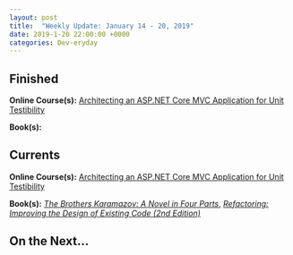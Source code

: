 ```yaml
---
layout: post
title:  "Weekly Update: January 14 - 20, 2019"
date: 2019-1-20 22:00:00 +0000
categories: Dev-eryday
---
```




## Finished

**Online Course(s):** [Architecting an ASP.NET Core MVC Application for Unit Testibility][mvct]

**Book(s):** 

## Currents

**Online Course(s):** [Architecting an ASP.NET Core MVC Application for Unit Testibility][mvct]

**Book(s):** *[The Brothers Karamazov: A Novel in Four Parts][brk]*, *[Refactoring: Improving the Design of Existing Code (2nd Edition)][rf2]*

## On the Next...



[se]: https://app.pluralsight.com/library/courses/serilog-enrichers-getting-info-into-log-entries/table-of-contents
[rw]: https://www.amazon.com/Refactoring-Workbook-William-C-Wake/dp/0321109295
[rrp]: https://www.richroll.com/category/podcast/
[aoc]: https://adventofcode.com/
[aocr]: https://github.com/jpniederer/AdventOfCode2018
[sra]: https://app.pluralsight.com/library/courses/react-auth0-authentication-security/table-of-contents
[jod]: https://www.amazon.com/Joy-Demand-Discovering-Happiness-Within-ebook/dp/B0166JFH3I/
[tp]: https://www.amazon.com/Turning-Pro-Inner-Power-Create/dp/1936891034/
[dw]: https://www.amazon.com/Do-Work-Steven-Pressfield-ebook/dp/B00NK0MJBK/
[njs]: https://nextjs.org/
[gql]: https://graphql.org/
[ap]: https://www.apollographql.com/
[pri]: https://www.prisma.io/
[ar]: https://advancedreact.com/
[play]: https://github.com/jpniederer/NETCorePlayground
[di]: https://www.amazon.com/Design-Programmer-Architect-Pragmatic-Programmers/dp/1680502093/
[re]: https://www.udemy.com/react-the-complete-guide-incl-redux/
[src]: https://chatappwithsignalr.azurewebsites.net/index.html
[oau]: https://app.pluralsight.com/library/courses/oauth-2-getting-started/table-of-contents
[tib]: https://www.amazon.com/Thinking-Bets-Making-Smarter-Decisions-ebook/dp/B074DG9LQF/
[lgs]: https://app.pluralsight.com/library/courses/less-getting-started/table-of-contents
[gf]: https://app.pluralsight.com/library/courses/github-fundamentals/table-of-contents
[tfs]: https://www.amazon.com/Thinking-Fast-Slow-Daniel-Kahneman-ebook/dp/B00555X8OA/
[tw]: https://tailwindcss.com/
[hn]: https://news.ycombinator.com/item?id=18084013
[mlc]: http://course.fast.ai/ml.html
[ghf]: https://app.pluralsight.com/library/courses/github-fundamentals/table-of-contents
[spr]: https://www.amazon.com/Sprint-Solve-Problems-Test-Ideas-ebook/dp/B010MH1DAQ/
[vid]: https://www.youtube.com/watch?v=mMWzVyIhDTk
[gfg]: https://www.geeksforgeeks.org/
[cqrs]: https://app.pluralsight.com/library/courses/cqrs-in-practice/table-of-contents
[ror]: https://rubyonrails.org/
[gr]: https://basecamp.com/books/getting-real
[ef]: https://docs.microsoft.com/en-us/ef/core/
[saa]: https://app.pluralsight.com/library/courses/openid-and-oauth2-securing-angular-apps/table-of-contents
[acc]: https://www.amazon.com/Accelerate-Software-Performing-Technology-Organizations-ebook/dp/B07B9F83WM/
[mvc]: https://app.pluralsight.com/library/courses/aspdotnet-core-mvc-enterprise-application/table-of-contents
[efc]: https://www.amazon.com/Entity-Framework-Core-Action-Smith/dp/161729456X/
[mfa]: https://app.pluralsight.com/library/courses/micro-frontends-architecture/table-of-contents
[spw]: https://www.amazon.com/Simple-Path-Wealth-financial-independence-ebook/dp/B01H97OQY2/
[chm]: https://www.amazon.com/Cant-Hurt-Me-Master-Your-ebook/dp/B07H453KGH/
[rp]: https://app.pluralsight.com/library/courses/razor-pages-aspdotnet-core-getting-started/table-of-contents
[inter]: https://app.pluralsight.com/library/courses/using-csharp-interfaces/table-of-contents
[twen]: https://www.amazon.com/What-Wish-Knew-When-Was-ebook/dp/B0028MVGZQ/
[dior]: https://app.pluralsight.com/library/courses/dependency-injection-on-ramp/table-of-contents
[brk]: https://www.amazon.com/Brothers-Karamazov-Novel-Parts-Epilogue-ebook/dp/B004ZM10OE/
[fu]: https://www.amazon.com/Finding-Ultra-Revised-Updated-Discovering-ebook/dp/B006LSZ82U/
[mvct]: https://app.pluralsight.com/library/courses/architecting-aspnet-core-mvc-unit-testability/table-of-contents
[rf2]: https://www.amazon.com/Refactoring-Improving-Existing-Addison-Wesley-Signature/dp/0134757599/
[mwm]: https://www.amazon.com/Mistakes-Were-Made-But-Not-ebook/dp/B003K15IOE/